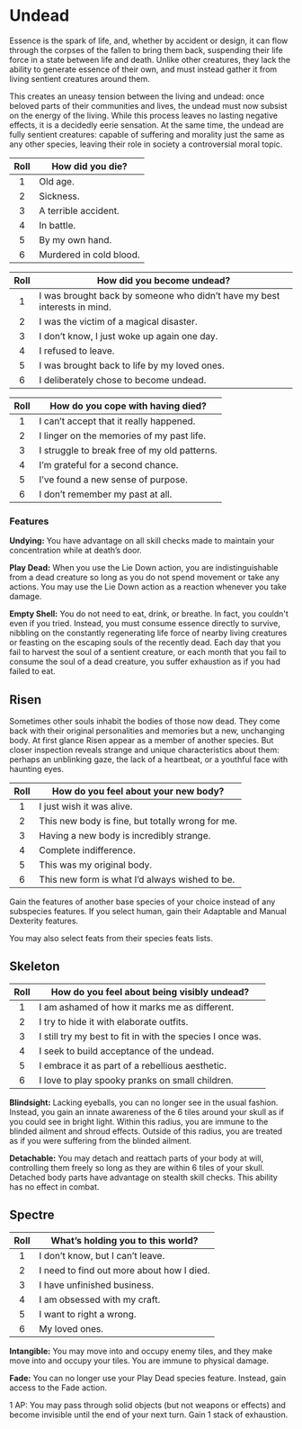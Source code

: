 # Undead

Essence is the spark of life, and, whether by accident or design, it can flow through the corpses of the fallen to bring them back, suspending their life force in a state between life and death. Unlike other creatures, they lack the ability to generate essence of their own, and must instead gather it from living sentient creatures around them.

This creates an uneasy tension between the living and undead: once beloved parts of their communities and lives, the undead must now subsist on the energy of the living. While this process leaves no lasting negative effects, it is a decidedly eerie sensation. At the same time, the undead are fully sentient creatures: capable of suffering and morality just the same as any other species, leaving their role in society a controversial moral topic.

<div class="side-panel">

| Roll  | How did you die?        |
| :---: | ----------------------- |
|   1   | Old age.                |
|   2   | Sickness.               |
|   3   | A terrible accident.    |
|   4   | In battle.              |
|   5   | By my own hand.         |
|   6   | Murdered in cold blood. |

| Roll  | How did you become undead?                                               |
| :---: | ------------------------------------------------------------------------ |
|   1   | I was brought back by someone who didn’t have my best interests in mind. |
|   2   | I was the victim of a magical disaster.                                  |
|   3   | I don’t know, I just woke up again one day.                              |
|   4   | I refused to leave.                                                      |
|   5   | I was brought back to life by my loved ones.                             |
|   6   | I deliberately chose to become undead.                                   |

| Roll  | How do you cope with having died?            |
| :---: | -------------------------------------------- |
|   1   | I can’t accept that it really happened.      |
|   2   | I linger on the memories of my past life.    |
|   3   | I struggle to break free of my old patterns. |
|   4   | I’m grateful for a second chance.            |
|   5   | I’ve found a new sense of purpose.           |
|   6   | I don’t remember my past at all.             |

</div>

### Features 

**Undying:** You have advantage on all skill checks made to maintain your concentration while at death’s door.

**Play Dead:** When you use the Lie Down action, you are indistinguishable from a dead creature so long as you do not spend movement or take any actions. You may use the Lie Down action as a reaction whenever you take damage.

**Empty Shell:** You do not need to eat, drink, or breathe. In fact, you couldn't even if you tried. Instead, you must consume essence directly to survive, nibbling on the constantly regenerating life force of nearby living creatures or feasting on the escaping souls of the recently dead. Each day that you fail to harvest the soul of a sentient creature, or each month that you fail to consume the soul of a dead creature, you suffer exhaustion as if you had failed to eat.

## Risen

Sometimes other souls inhabit the bodies of those now dead. They come back with their original personalities and memories but a new, unchanging body. At first glance Risen appear as a member of another species. But closer inspection reveals strange and unique characteristics about them: perhaps an unblinking gaze, the lack of a heartbeat, or a youthful face with haunting eyes.

| Roll  | How do you feel about your new body?             |
| :---: | ------------------------------------------------ |
|   1   | I just wish it was alive.                        |
|   2   | This new body is fine, but totally wrong for me. |
|   3   | Having a new body is incredibly strange.         |
|   4   | Complete indifference.                           |
|   5   | This was my original body.                       |
|   6   | This new form is what I’d always wished to be.   |

Gain the features of another base species of your choice instead of any subspecies features. If you select human, gain their Adaptable and Manual Dexterity features.

You may also select feats from their species feats lists.

## Skeleton

| Roll  | How do you feel about being visibly undead?                |
| :---: | ---------------------------------------------------------- |
|   1   | I am ashamed of how it marks me as different.              |
|   2   | I try to hide it with elaborate outfits.                   |
|   3   | I still try my best to fit in with the species I once was. |
|   4   | I seek to build acceptance of the undead.                  |
|   5   | I embrace it as part of a rebellious aesthetic.            |
|   6   | I love to play spooky pranks on small children.            |

**Blindsight:** Lacking eyeballs, you can no longer see in the usual fashion. Instead, you gain an innate awareness of the 6 tiles around your skull as if you could see in bright light. Within this radius, you are immune to the blinded ailment and shroud effects. Outside of this radius, you are treated as if you were suffering from the blinded ailment.

**Detachable:** You may detach and reattach parts of your body at will, controlling them freely so long as they are within 6 tiles of your skull. Detached body parts have advantage on stealth skill checks.
This ability has no effect in combat.

## Spectre

| Roll  | What’s holding you to this world?         |
| :---: | ----------------------------------------- |
|   1   | I don’t know, but I can’t leave.          |
|   2   | I need to find out more about how I died. |
|   3   | I have unfinished business.               |
|   4   | I am obsessed with my craft.              |
|   5   | I want to right a wrong.                  |
|   6   | My loved ones.                            |

**Intangible:** You may move into and occupy enemy tiles, and they make move into and occupy your tiles. You are immune to physical damage.

**Fade:** You can no longer use your Play Dead species feature. Instead, gain access to the Fade action.

1 AP: You may pass through solid objects (but not weapons or effects) and become invisible until the end of your next turn. Gain 1 stack of exhaustion.
